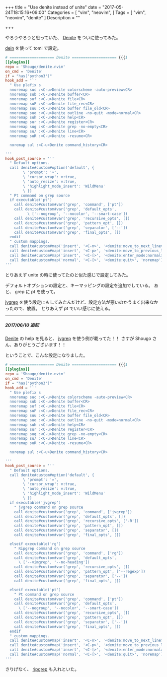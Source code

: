 +++
title = "Use denite instead of unite"
date = "2017-05-24T18:15:16+09:00"
Categories = [
	"vim",
	"neovim",
]
Tags = [
	"vim",
	"neovim",
	"denite"
]
Description = ""

+++

やろうやろうと思っていた、 [Denite](https://github.com/Shougo/denite.nvim) をついに使ってみた。

[dein](https://github.com/Shougo/dein.vim) を使って toml で設定。


```toml
# ==================== Denite ==================== {{{1
[[plugins]]
repo = 'Shougo/denite.nvim'
on_cmd = 'Denite'
if = "has('python3')"
hook_add = '''
  " Use plefix s
  nnoremap suc :<C-u>Denite colorscheme -auto-preview<CR>
  nnoremap sub :<C-u>Denite buffer<CR>
  nnoremap suf :<C-u>Denite file<CR>
  nnoremap suF :<C-u>Denite file_rec<CR>
  nnoremap suu :<C-u>Denite buffer file_old<CR>
  nnoremap suo :<C-u>Denite outline -no-quit -mode=normal<CR>
  nnoremap suh :<C-u>Denite help<CR>
  nnoremap sur :<C-u>Denite register<CR>
  nnoremap sug :<C-u>Denite grep -no-empty<CR>
  nnoremap su/ :<C-u>Denite line<CR>
  nnoremap suR :<C-u>Denite -resume<CR>

  noremap sul :<C-u>Denite command_history<CR>

'''
hook_post_source = '''
  " Default options.
  call denite#custom#option('default', {
        \ 'prompt': '»',
        \ 'cursor_wrap': v:true,
        \ 'auto_resize': v:true,
        \ 'highlight_mode_insert': 'WildMenu'
        \ })
  " Pt command on grep source
  if executable('pt')
    call denite#custom#var('grep', 'command', ['pt'])
    call denite#custom#var('grep', 'default_opts',
          \ ['--nogroup', '--nocolor', '--smart-case'])
    call denite#custom#var('grep', 'recursive_opts', [])
    call denite#custom#var('grep', 'pattern_opt', [])
    call denite#custom#var('grep', 'separator', ['--'])
    call denite#custom#var('grep', 'final_opts', [])
  endif
  " custom mappings.
  call denite#custom#map('insert', '<C-n>', '<denite:move_to_next_line>', 'noremap')
  call denite#custom#map('insert', '<C-p>', '<denite:move_to_previous_line>', 'noremap')
  call denite#custom#map('insert', '<C-[>', '<denite:enter_mode:normal>', 'noremap')
  call denite#custom#map('normal', '<C-[>', '<denite:quit>', 'noremap')
'''
```

とりあえず unite の時に使ってたのと似た感じで設定してみた。

デフォルトオプションの設定と、キーマッピングの設定を追加でしている。
あと、 grep に pt を使って。

[jvgrep](https://github.com/mattn/jvgrep) を使う設定にもしてみたんだけど、設定方法が悪いのかうまく出来なかったので、放置。 とりあえず pt でいい感じに使える。

- - -

##### 2017/06/10 追記
[Denite](https://github.com/Shougo/denite.nvim) の help を見ると、 [jvgrep](https://github.com/mattn/jvgrep) を使う例が載ってた！！
さすが Shougo さん、ありがとうございます！！

ということで、こんな設定になりました。

```toml
# ==================== Denite ==================== {{{1
[[plugins]]
repo = 'Shougo/denite.nvim'
on_cmd = 'Denite'
if = "has('python3')"
hook_add = '''
  " Use plefix s
  nnoremap suc :<C-u>Denite colorscheme -auto-preview<CR>
  nnoremap sub :<C-u>Denite buffer<CR>
  nnoremap suf :<C-u>Denite file<CR>
  nnoremap suF :<C-u>Denite file_rec<CR>
  nnoremap suu :<C-u>Denite buffer file_old<CR>
  nnoremap suo :<C-u>Denite outline -no-quit -mode=normal<CR>
  nnoremap suh :<C-u>Denite help<CR>
  nnoremap sur :<C-u>Denite register<CR>
  nnoremap sug :<C-u>Denite grep -no-empty<CR>
  nnoremap su/ :<C-u>Denite line<CR>
  nnoremap suR :<C-u>Denite -resume<CR>

  noremap sul :<C-u>Denite command_history<CR>

'''
hook_post_source = '''
  " Default options.
  call denite#custom#option('default', {
        \ 'prompt': '»',
        \ 'cursor_wrap': v:true,
        \ 'auto_resize': v:true,
        \ 'highlight_mode_insert': 'WildMenu'
        \ })
  if executable('jvgrep')
    " jvgrep command on grep source
    call denite#custom#var('grep', 'command', ['jvgrep'])
    call denite#custom#var('grep', 'default_opts', [])
    call denite#custom#var('grep', 'recursive_opts', ['-R'])
    call denite#custom#var('grep', 'pattern_opt', [])
    call denite#custom#var('grep', 'separator', [])
    call denite#custom#var('grep', 'final_opts', [])

  elseif executable('rg')
    " Ripgrep command on grep source
    call denite#custom#var('grep', 'command', ['rg'])
    call denite#custom#var('grep', 'default_opts',
      \ ['--vimgrep', '--no-heading'])
    call denite#custom#var('grep', 'recursive_opts', [])
    call denite#custom#var('grep', 'pattern_opt', ['--regexp'])
    call denite#custom#var('grep', 'separator', ['--'])
    call denite#custom#var('grep', 'final_opts', [])

  elseif executable('pt')
    " Pt command on grep source
    call denite#custom#var('grep', 'command', ['pt'])
    call denite#custom#var('grep', 'default_opts',
      \ ['--nogroup', '--nocolor', '--smart-case'])
    call denite#custom#var('grep', 'recursive_opts', [])
    call denite#custom#var('grep', 'pattern_opt', [])
    call denite#custom#var('grep', 'separator', ['--'])
    call denite#custom#var('grep', 'final_opts', [])
  endif
  " custom mappings.
  call denite#custom#map('insert', '<C-n>', '<denite:move_to_next_line>', 'noremap')
  call denite#custom#map('insert', '<C-p>', '<denite:move_to_previous_line>', 'noremap')
  call denite#custom#map('insert', '<C-[>', '<denite:enter_mode:normal>', 'noremap')
  call denite#custom#map('normal', '<C-[>', '<denite:quit>', 'noremap')
'''
```

さりげなく、 [ripgrep](https://github.com/BurntSushi/ripgrep) も入れといた。

